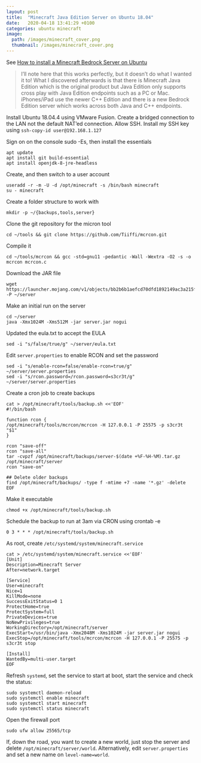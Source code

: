 ```yaml
---
layout: post
title:  "Minecraft Java Edition Server on Ubuntu 18.04"
date:   2020-04-18 13:41:29 +0100
categories: ubuntu minecraft
image:
  path: /images/minecraft_cover.png
  thumbnail: /images/minecraft_cover.png
---
```

See [How to install a Minecraft Bedrock Server on Ubuntu](https://linuxize.com/post/how-to-install-minecraft-server-on-ubuntu-18-04/)

> I’ll note here that this works perfectly, but it doesn’t do what I wanted it to! What I discovered afterwards is that there is Minecraft Java Edition which is the original product but Java Edition only supports cross play with Java Edition endpoints such as a PC or Mac. iPhones/iPad use the newer C++ Edition and there is a new Bedrock Edition server which works across both Java and C++ endpoints.

Install Ubuntu 18.04.4 using VMware Fusion.  Create a bridged connection to the LAN not the default NAT’ed connection.  Allow SSH. Install my SSH key using `ssh-copy-id user@192.168.1.127`

Sign on on the console sudo -Es, then install the essentials

    apt update
    apt install git build-essential
    apt install openjdk-8-jre-headless

Create, and then switch to a user account

    useradd -r -m -U -d /opt/minecraft -s /bin/bash minecraft
    su - minecraft

Create a folder structure to work with

    mkdir -p ~/{backups,tools,server}

Clone the git repository for the micron tool

    cd ~/tools && git clone https://github.com/Tiiffi/mcrcon.git

Compile it

    cd ~/tools/mcrcon && gcc -std=gnu11 -pedantic -Wall -Wextra -O2 -s -o mcrcon mcrcon.c

Download the JAR file

    wget  https://launcher.mojang.com/v1/objects/bb2b6b1aefcd70dfd1892149ac3a215f6c636b07/server.jar  -P ~/server

Make an initial run on the server

    cd ~/server
    java -Xmx1024M -Xms512M -jar server.jar nogui

Updated the eula.txt to accept the EULA

    sed -i "s/false/true/g" ~/server/eula.txt

Edit `server.properties` to enable RCON and set the password

    sed -i "s/enable-rcon=false/enable-rcon=true/g" ~/server/server.properties
    sed -i "s/rcon.password=/rcon.password=s3cr3t/g" ~/server/server.properties

Create a cron job to create backups

    cat > /opt/minecraft/tools/backup.sh <<'EOF'
    #!/bin/bash

    function rcon {
    /opt/minecraft/tools/mcrcon/mcrcon -H 127.0.0.1 -P 25575 -p s3cr3t "$1"
    }

    rcon "save-off"
    rcon "save-all"
    tar -cvpzf /opt/minecraft/backups/server-$(date +%F-%H-%M).tar.gz /opt/minecraft/server
    rcon "save-on"

    ## Delete older backups
    find /opt/minecraft/backups/ -type f -mtime +7 -name '*.gz' -delete
    EOF

Make it executable

    chmod +x /opt/minecraft/tools/backup.sh

Schedule the backup to run at 3am via CRON using crontab -e

    0 3 * * * /opt/minecraft/tools/backup.sh
    
As root, create `/etc/systemd/system/minecraft.service`

    cat > /etc/systemd/system/minecraft.service <<'EOF'
    [Unit]
    Description=Minecraft Server
    After=network.target

    [Service]
    User=minecraft
    Nice=1
    KillMode=none
    SuccessExitStatus=0 1
    ProtectHome=true
    ProtectSystem=full
    PrivateDevices=true
    NoNewPrivileges=true
    WorkingDirectory=/opt/minecraft/server
    ExecStart=/usr/bin/java -Xmx2048M -Xms1024M -jar server.jar nogui
    ExecStop=/opt/minecraft/tools/mcrcon/mcrcon -H 127.0.0.1 -P 25575 -p s3cr3t stop

    [Install]
    WantedBy=multi-user.target
    EOF

Refresh `systemd`, set the service to start at boot, start the service and check the status:

    sudo systemctl daemon-reload
    sudo systemctl enable minecraft
    sudo systemctl start minecraft
    sudo systemctl status minecraft

Open the firewall port

    sudo ufw allow 25565/tcp

If, down the road, you want to create a new world, just stop the server and delete `/opt/minecraft/server/world`. Alternatively, edit `server.properties` and set a new name on `level-name=world`.
